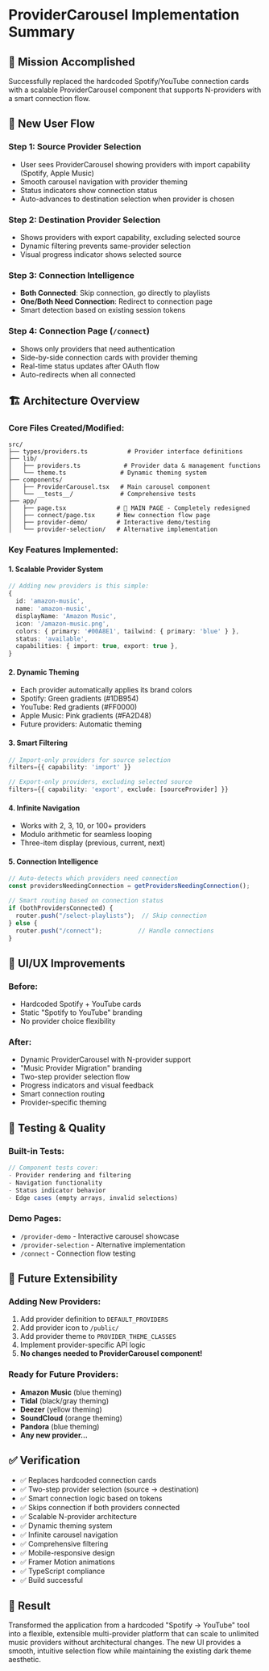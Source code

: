 # ProviderCarousel Implementation Summary

## 🎯 **Mission Accomplished**

Successfully replaced the hardcoded Spotify/YouTube connection cards with a scalable ProviderCarousel component that supports N-providers with a smart connection flow.

## 🔄 **New User Flow**

### **Step 1: Source Provider Selection**
- User sees ProviderCarousel showing providers with import capability (Spotify, Apple Music)
- Smooth carousel navigation with provider theming
- Status indicators show connection status
- Auto-advances to destination selection when provider is chosen

### **Step 2: Destination Provider Selection**
- Shows providers with export capability, excluding selected source
- Dynamic filtering prevents same-provider selection
- Visual progress indicator shows selected source

### **Step 3: Connection Intelligence**
- **Both Connected**: Skip connection, go directly to playlists
- **One/Both Need Connection**: Redirect to connection page
- Smart detection based on existing session tokens

### **Step 4: Connection Page** (`/connect`)
- Shows only providers that need authentication
- Side-by-side connection cards with provider theming
- Real-time status updates after OAuth flow
- Auto-redirects when all connected

## 🏗️ **Architecture Overview**

### **Core Files Created/Modified:**
```
src/
├── types/providers.ts           # Provider interface definitions
├── lib/
│   ├── providers.ts            # Provider data & management functions
│   └── theme.ts               # Dynamic theming system
├── components/
│   ├── ProviderCarousel.tsx   # Main carousel component
│   └── __tests__/             # Comprehensive tests
├── app/
│   ├── page.tsx              # 🔄 MAIN PAGE - Completely redesigned
│   ├── connect/page.tsx      # New connection flow page
│   ├── provider-demo/        # Interactive demo/testing
│   └── provider-selection/   # Alternative implementation
```

### **Key Features Implemented:**

#### **1. Scalable Provider System**
```typescript
// Adding new providers is this simple:
{
  id: 'amazon-music',
  name: 'amazon-music', 
  displayName: 'Amazon Music',
  icon: '/amazon-music.png',
  colors: { primary: '#00A8E1', tailwind: { primary: 'blue' } },
  status: 'available',
  capabilities: { import: true, export: true },
}
```

#### **2. Dynamic Theming**
- Each provider automatically applies its brand colors
- Spotify: Green gradients (#1DB954)
- YouTube: Red gradients (#FF0000)
- Apple Music: Pink gradients (#FA2D48)
- Future providers: Automatic theming

#### **3. Smart Filtering**
```typescript
// Import-only providers for source selection
filters={{ capability: 'import' }}

// Export-only providers, excluding selected source
filters={{ capability: 'export', exclude: [sourceProvider] }}
```

#### **4. Infinite Navigation**
- Works with 2, 3, 10, or 100+ providers
- Modulo arithmetic for seamless looping
- Three-item display (previous, current, next)

#### **5. Connection Intelligence**
```typescript
// Auto-detects which providers need connection
const providersNeedingConnection = getProvidersNeedingConnection();

// Smart routing based on connection status
if (bothProvidersConnected) {
  router.push("/select-playlists");  // Skip connection
} else {
  router.push("/connect");          // Handle connections
}
```

## 🎨 **UI/UX Improvements**

### **Before**: 
- Hardcoded Spotify + YouTube cards
- Static "Spotify to YouTube" branding
- No provider choice flexibility

### **After**:
- Dynamic ProviderCarousel with N-provider support
- "Music Provider Migration" branding
- Two-step provider selection flow
- Progress indicators and visual feedback
- Smart connection routing
- Provider-specific theming

## 🧪 **Testing & Quality**

### **Built-in Tests:**
```typescript
// Component tests cover:
- Provider rendering and filtering
- Navigation functionality  
- Status indicator behavior
- Edge cases (empty arrays, invalid selections)
```

### **Demo Pages:**
- `/provider-demo` - Interactive carousel showcase
- `/provider-selection` - Alternative implementation
- `/connect` - Connection flow testing

## 🚀 **Future Extensibility**

### **Adding New Providers:**
1. Add provider definition to `DEFAULT_PROVIDERS`
2. Add provider icon to `/public/`
3. Add provider theme to `PROVIDER_THEME_CLASSES`
4. Implement provider-specific API logic
5. **No changes needed to ProviderCarousel component!**

### **Ready for Future Providers:**
- **Amazon Music** (blue theming)
- **Tidal** (black/gray theming)  
- **Deezer** (yellow theming)
- **SoundCloud** (orange theming)
- **Pandora** (blue theming)
- **Any new provider...**

## ✅ **Verification**

- ✅ Replaces hardcoded connection cards
- ✅ Two-step provider selection (source → destination)
- ✅ Smart connection logic based on tokens
- ✅ Skips connection if both providers connected
- ✅ Scalable N-provider architecture
- ✅ Dynamic theming system
- ✅ Infinite carousel navigation
- ✅ Comprehensive filtering
- ✅ Mobile-responsive design
- ✅ Framer Motion animations
- ✅ TypeScript compliance
- ✅ Build successful

## 🎯 **Result**

Transformed the application from a hardcoded "Spotify → YouTube" tool into a flexible, extensible multi-provider platform that can scale to unlimited music providers without architectural changes. The new UI provides a smooth, intuitive selection flow while maintaining the existing dark theme aesthetic.